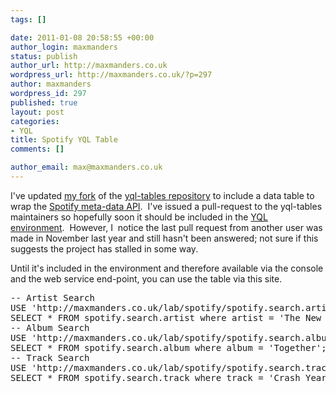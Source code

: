 ```yaml
--- 
tags: []

date: 2011-01-08 20:58:55 +00:00
author_login: maxmanders
status: publish
author_url: http://maxmanders.co.uk
wordpress_url: http://maxmanders.co.uk/?p=297
author: maxmanders
wordpress_id: 297
published: true
layout: post
categories: 
- YQL
title: Spotify YQL Table
comments: []

author_email: max@maxmanders.co.uk
---
```

I've updated <a title="maxmanders/yql-tables on GitHub" href="https://github.com/maxmanders/yql-tables">my fork</a> of the <a title="yql/yql-tables on GitHub" href="https://github.com/yql/yql-tables">yql-tables repository</a> to include a data table to wrap the <a title="Spotify Metadata API" href="http://developer.spotify.com/en/metadata-api/overview/">Spotify meta-data API</a>.&nbsp; I've issued a pull-request to the yql-tables maintainers so hopefully soon it should be included in the <a href="http://www.datatables.org/alltables.env">YQL environment</a>.&nbsp; However, I&nbsp; notice the last pull request from another user was made in November last year and still hasn't been answered; not sure if this suggests the project has stalled in some way.

Until it's included in the environment and therefore available via the console and the web service end-point, you can use the table via this site.
<pre class="brush: sql">-- Artist Search
USE 'http://maxmanders.co.uk/lab/spotify/spotify.search.artist.xml';
SELECT * FROM spotify.search.artist where artist = 'The New Pornographers';
-- Album Search
USE 'http://maxmanders.co.uk/lab/spotify/spotify.search.album.xml';
SELECT * FROM spotify.search.album where album = 'Together';
-- Track Search
USE 'http://maxmanders.co.uk/lab/spotify/spotify.search.track.xml';
SELECT * FROM spotify.search.track where track = 'Crash Years';
</pre>
